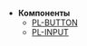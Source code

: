 * **Компоненты**
     * [PL-BUTTON](/components/pl-button.md)
	 * [PL-INPUT](/components/pl-input.md)